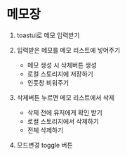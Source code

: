# 메모장

1. toastui로 메모 입력받기

2. 입력받은 메모를 메모 리스트에 넣어주기

   - 메모 생성 시 삭제버튼 생성
   - 로컬 스토리지에 저장하기
   - 인풋창 비워주기

3. 삭제버튼 누르면 메모 리스트에서 삭제

   - 삭제 전에 유저에게 확인 받기
   - 로컬 스토리지에서 삭제하기
   - 전체 삭제하기

4. 모드변경 toggle 버튼
